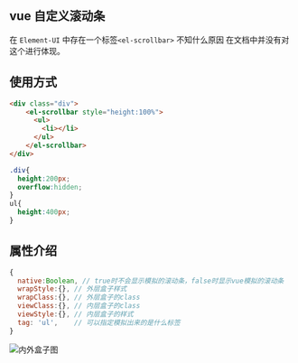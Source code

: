 ## vue 自定义滚动条

在 `Element-UI` 中存在一个标签`<el-scrollbar>`  不知什么原因 在文档中并没有对这个进行体现。



## 使用方式

```html
<div class="div">
    <el-scrollbar style="height:100%">
      <ul>
        <li></li>
      </ul>
    </el-scrollbar>
</div>
```

```css
.div{
  height:200px;
  overflow:hidden;
}
ul{
  height:400px;
}
```

## 属性介绍



```js
{
  native:Boolean, // true时不会显示模拟的滚动条，false时显示vue模拟的滚动条
  wrapStyle:{},	// 外层盒子样式
  wrapClass:{}, // 外层盒子的class
  viewClass:{},	// 内层盒子的class
  viewStyle:{},	// 内层盒子的样式
  tag: 'ul',	// 可以指定模拟出来的是什么标签
}
```

![内外盒子图](https://hkw-img.oss-cn-hongkong.aliyuncs.com/vue/el-scrollbar.png)

